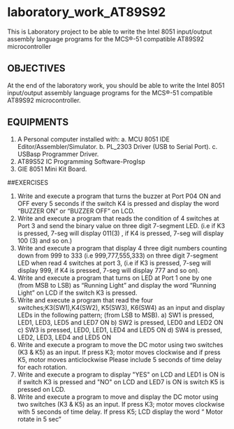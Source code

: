 # **laboratory_work_AT89S92**
This is Laboratory project to be able to write the Intel 8051 input/output assembly language programs for the MCS®-51 compatible AT89S92 microcontroller

## **OBJECTIVES**
At the end of the laboratory work, you should be able to write the Intel 8051 input/output
assembly language programs for the MCS®-51 compatible AT89S92 microcontroller.

## **EQUIPMENTS**
1. A Personal computer installed with:
a. MCU 8051 IDE Editor/Assembler/Simulator.
b. PL_2303 Driver (USB to Serial Port).
c. USBasp Programmer Driver.
2. AT89S52 IC Programming Software-ProgIsp
3. GIE 8051 Mini Kit Board.

##EXERCISES
1. Write and execute a program that turns the buzzer at Port P04 ON and OFF every 5 seconds if
the switch K4 is pressed and display the word “BUZZER ON” or “BUZZER OFF” on LCD.
2. Write and execute a program that reads the condition of 4 switches at Port 3 and send the
binary value on three digit 7-segment LED. (i.e if K3 is pressed, 7-seg will display 011(3) , if
K4 is pressed, 7-seg will display 100 (3) and so on.)
3. Write and execute a program that display 4 three digit numbers counting down from 999 to
333 (i.e 999,777,555,333) on three digit 7-segment LED when read 4 switches at port 3, (i.e if
K3 is pressed, 7-seg will display 999, if K4 is pressed, 7-seg will display 777 and so on).
4. Write and execute a program that turns on LED at Port 1 one by one (from MSB to LSB) as
“Running Light” and display the word “Running Light” on LCD if the switch K3 is pressed.
5. Write and execute a program that read the four switches;K3(SW1),K4(SW2), K5(SW3),
K6(SW4) as an input and display LEDs in the following pattern; (from LSB to MSB).
a) SW1 is pressed, LED1, LED3, LED5 and LED7 ON
b) SW2 is pressed, LED0 and LED2 ON
c) SW3 is pressed, LED0, LED1, LED4 and LED5 ON
d) SW4 is pressed, LED2, LED3, LED4 and LED5 ON
6. Write and execute a program to move the DC motor using two switches (K3 & K5) as an
input. If press K3; motor moves clockwise and if press K5, motor moves anticlockwise Please
include 5 seconds of time delay for each rotation.
7. Write and execute a program to display "YES" on LCD and LED1 is ON is if switch K3 is
pressed and "NO" on LCD and LED7 is ON is switch K5 is pressed on LCD.
8. Write and execute a program to move and display the DC motor using two switches (K3 &
K5) as an input. If press K3; motor moves clockwise with 5 seconds of time delay. If press
K5; LCD display the word “ Motor rotate in 5 sec”
